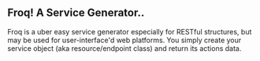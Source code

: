 ## Froq! A Service Generator..

Froq is a uber easy service generator especially for RESTful structures, but may be used for user-interface'd web platforms. You simply create your service object (aka resource/endpoint class) and return its actions data.

